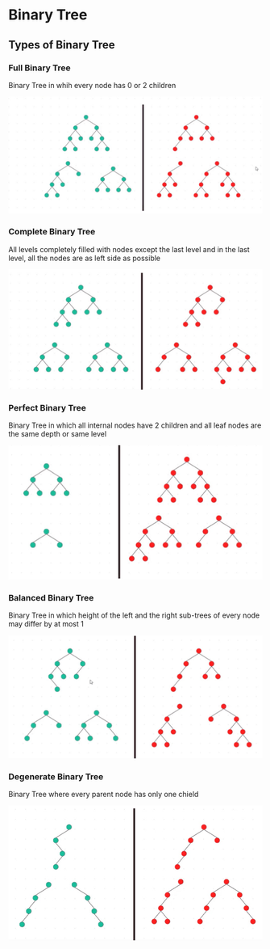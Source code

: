 # Binary Tree

## Types of Binary Tree

### Full Binary Tree

Binary Tree in whih every node has 0 or 2 children

![Full Binary Tree](./images/full_binary_tree.jpeg "Full Binary Tree")

### Complete Binary Tree

All levels completely filled with nodes except the last level and in the last level, all the nodes are as left side as possible

![Complete Binary Tree](./images/complete_binary_tree.jpg "Complete Binary Tree")

### Perfect Binary Tree

Binary Tree in which all internal nodes have 2 children and all leaf nodes are the same depth or same level

![Perfect Binary Tree](./images/perfect_binary_tree.jpg "Perfect Binary Tree")

### Balanced Binary Tree

Binary Tree in which height of the left and the right sub-trees of every node may differ by at most 1

![Balanced Binary Tree](./images/balanced_binary_tree.jpg "Balanced Binary Tree")

### Degenerate Binary Tree

Binary Tree where every parent node has only one chield

![Degenerate Binary Tree](./images/degenerate_binary_tree.jpg "Degenerate Binary Tree")